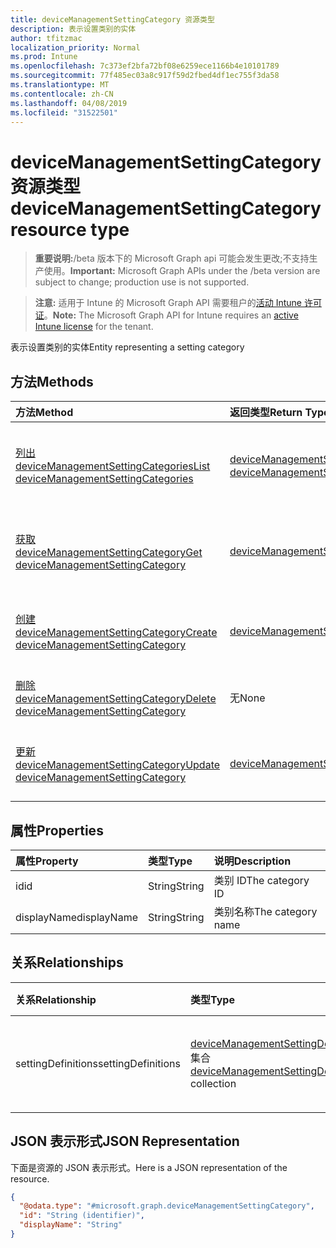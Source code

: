 ```yaml
---
title: deviceManagementSettingCategory 资源类型
description: 表示设置类别的实体
author: tfitzmac
localization_priority: Normal
ms.prod: Intune
ms.openlocfilehash: 7c373ef2bfa72bf08e6259ece1166b4e10101789
ms.sourcegitcommit: 77f485ec03a8c917f59d2fbed4df1ec755f3da58
ms.translationtype: MT
ms.contentlocale: zh-CN
ms.lasthandoff: 04/08/2019
ms.locfileid: "31522501"
---
```

# <a name="devicemanagementsettingcategory-resource-type"></a><span data-ttu-id="9128a-103">deviceManagementSettingCategory 资源类型</span><span class="sxs-lookup"><span data-stu-id="9128a-103">deviceManagementSettingCategory resource type</span></span>

> <span data-ttu-id="9128a-104">**重要说明:**/beta 版本下的 Microsoft Graph api 可能会发生更改;不支持生产使用。</span><span class="sxs-lookup"><span data-stu-id="9128a-104">**Important:** Microsoft Graph APIs under the /beta version are subject to change; production use is not supported.</span></span>

> <span data-ttu-id="9128a-105">**注意:** 适用于 Intune 的 Microsoft Graph API 需要租户的[活动 Intune 许可证](https://go.microsoft.com/fwlink/?linkid=839381)。</span><span class="sxs-lookup"><span data-stu-id="9128a-105">**Note:** The Microsoft Graph API for Intune requires an [active Intune license](https://go.microsoft.com/fwlink/?linkid=839381) for the tenant.</span></span>

<span data-ttu-id="9128a-106">表示设置类别的实体</span><span class="sxs-lookup"><span data-stu-id="9128a-106">Entity representing a setting category</span></span>

## <a name="methods"></a><span data-ttu-id="9128a-107">方法</span><span class="sxs-lookup"><span data-stu-id="9128a-107">Methods</span></span>
|<span data-ttu-id="9128a-108">方法</span><span class="sxs-lookup"><span data-stu-id="9128a-108">Method</span></span>|<span data-ttu-id="9128a-109">返回类型</span><span class="sxs-lookup"><span data-stu-id="9128a-109">Return Type</span></span>|<span data-ttu-id="9128a-110">说明</span><span class="sxs-lookup"><span data-stu-id="9128a-110">Description</span></span>|
|:---|:---|:---|
|[<span data-ttu-id="9128a-111">列出 deviceManagementSettingCategories</span><span class="sxs-lookup"><span data-stu-id="9128a-111">List deviceManagementSettingCategories</span></span>](../api/intune-deviceintent-devicemanagementsettingcategory-list.md)|<span data-ttu-id="9128a-112">[deviceManagementSettingCategory](../resources/intune-deviceintent-devicemanagementsettingcategory.md)集合</span><span class="sxs-lookup"><span data-stu-id="9128a-112">[deviceManagementSettingCategory](../resources/intune-deviceintent-devicemanagementsettingcategory.md) collection</span></span>|<span data-ttu-id="9128a-113">列出[deviceManagementSettingCategory](../resources/intune-deviceintent-devicemanagementsettingcategory.md)对象的属性和关系。</span><span class="sxs-lookup"><span data-stu-id="9128a-113">List properties and relationships of the [deviceManagementSettingCategory](../resources/intune-deviceintent-devicemanagementsettingcategory.md) objects.</span></span>|
|[<span data-ttu-id="9128a-114">获取 deviceManagementSettingCategory</span><span class="sxs-lookup"><span data-stu-id="9128a-114">Get deviceManagementSettingCategory</span></span>](../api/intune-deviceintent-devicemanagementsettingcategory-get.md)|[<span data-ttu-id="9128a-115">deviceManagementSettingCategory</span><span class="sxs-lookup"><span data-stu-id="9128a-115">deviceManagementSettingCategory</span></span>](../resources/intune-deviceintent-devicemanagementsettingcategory.md)|<span data-ttu-id="9128a-116">读取[deviceManagementSettingCategory](../resources/intune-deviceintent-devicemanagementsettingcategory.md)对象的属性和关系。</span><span class="sxs-lookup"><span data-stu-id="9128a-116">Read properties and relationships of the [deviceManagementSettingCategory](../resources/intune-deviceintent-devicemanagementsettingcategory.md) object.</span></span>|
|[<span data-ttu-id="9128a-117">创建 deviceManagementSettingCategory</span><span class="sxs-lookup"><span data-stu-id="9128a-117">Create deviceManagementSettingCategory</span></span>](../api/intune-deviceintent-devicemanagementsettingcategory-create.md)|[<span data-ttu-id="9128a-118">deviceManagementSettingCategory</span><span class="sxs-lookup"><span data-stu-id="9128a-118">deviceManagementSettingCategory</span></span>](../resources/intune-deviceintent-devicemanagementsettingcategory.md)|<span data-ttu-id="9128a-119">创建新的[deviceManagementSettingCategory](../resources/intune-deviceintent-devicemanagementsettingcategory.md)对象。</span><span class="sxs-lookup"><span data-stu-id="9128a-119">Create a new [deviceManagementSettingCategory](../resources/intune-deviceintent-devicemanagementsettingcategory.md) object.</span></span>|
|[<span data-ttu-id="9128a-120">删除 deviceManagementSettingCategory</span><span class="sxs-lookup"><span data-stu-id="9128a-120">Delete deviceManagementSettingCategory</span></span>](../api/intune-deviceintent-devicemanagementsettingcategory-delete.md)|<span data-ttu-id="9128a-121">无</span><span class="sxs-lookup"><span data-stu-id="9128a-121">None</span></span>|<span data-ttu-id="9128a-122">删除[deviceManagementSettingCategory](../resources/intune-deviceintent-devicemanagementsettingcategory.md)。</span><span class="sxs-lookup"><span data-stu-id="9128a-122">Deletes a [deviceManagementSettingCategory](../resources/intune-deviceintent-devicemanagementsettingcategory.md).</span></span>|
|[<span data-ttu-id="9128a-123">更新 deviceManagementSettingCategory</span><span class="sxs-lookup"><span data-stu-id="9128a-123">Update deviceManagementSettingCategory</span></span>](../api/intune-deviceintent-devicemanagementsettingcategory-update.md)|[<span data-ttu-id="9128a-124">deviceManagementSettingCategory</span><span class="sxs-lookup"><span data-stu-id="9128a-124">deviceManagementSettingCategory</span></span>](../resources/intune-deviceintent-devicemanagementsettingcategory.md)|<span data-ttu-id="9128a-125">更新[deviceManagementSettingCategory](../resources/intune-deviceintent-devicemanagementsettingcategory.md)对象的属性。</span><span class="sxs-lookup"><span data-stu-id="9128a-125">Update the properties of a [deviceManagementSettingCategory](../resources/intune-deviceintent-devicemanagementsettingcategory.md) object.</span></span>|

## <a name="properties"></a><span data-ttu-id="9128a-126">属性</span><span class="sxs-lookup"><span data-stu-id="9128a-126">Properties</span></span>
|<span data-ttu-id="9128a-127">属性</span><span class="sxs-lookup"><span data-stu-id="9128a-127">Property</span></span>|<span data-ttu-id="9128a-128">类型</span><span class="sxs-lookup"><span data-stu-id="9128a-128">Type</span></span>|<span data-ttu-id="9128a-129">说明</span><span class="sxs-lookup"><span data-stu-id="9128a-129">Description</span></span>|
|:---|:---|:---|
|<span data-ttu-id="9128a-130">id</span><span class="sxs-lookup"><span data-stu-id="9128a-130">id</span></span>|<span data-ttu-id="9128a-131">String</span><span class="sxs-lookup"><span data-stu-id="9128a-131">String</span></span>|<span data-ttu-id="9128a-132">类别 ID</span><span class="sxs-lookup"><span data-stu-id="9128a-132">The category ID</span></span>|
|<span data-ttu-id="9128a-133">displayName</span><span class="sxs-lookup"><span data-stu-id="9128a-133">displayName</span></span>|<span data-ttu-id="9128a-134">String</span><span class="sxs-lookup"><span data-stu-id="9128a-134">String</span></span>|<span data-ttu-id="9128a-135">类别名称</span><span class="sxs-lookup"><span data-stu-id="9128a-135">The category name</span></span>|

## <a name="relationships"></a><span data-ttu-id="9128a-136">关系</span><span class="sxs-lookup"><span data-stu-id="9128a-136">Relationships</span></span>
|<span data-ttu-id="9128a-137">关系</span><span class="sxs-lookup"><span data-stu-id="9128a-137">Relationship</span></span>|<span data-ttu-id="9128a-138">类型</span><span class="sxs-lookup"><span data-stu-id="9128a-138">Type</span></span>|<span data-ttu-id="9128a-139">说明</span><span class="sxs-lookup"><span data-stu-id="9128a-139">Description</span></span>|
|:---|:---|:---|
|<span data-ttu-id="9128a-140">settingDefinitions</span><span class="sxs-lookup"><span data-stu-id="9128a-140">settingDefinitions</span></span>|<span data-ttu-id="9128a-141">[deviceManagementSettingDefinition](../resources/intune-deviceintent-devicemanagementsettingdefinition.md)集合</span><span class="sxs-lookup"><span data-stu-id="9128a-141">[deviceManagementSettingDefinition](../resources/intune-deviceintent-devicemanagementsettingdefinition.md) collection</span></span>|<span data-ttu-id="9128a-142">此类别包含的设置定义</span><span class="sxs-lookup"><span data-stu-id="9128a-142">The setting definitions this category contains</span></span>|

## <a name="json-representation"></a><span data-ttu-id="9128a-143">JSON 表示形式</span><span class="sxs-lookup"><span data-stu-id="9128a-143">JSON Representation</span></span>
<span data-ttu-id="9128a-144">下面是资源的 JSON 表示形式。</span><span class="sxs-lookup"><span data-stu-id="9128a-144">Here is a JSON representation of the resource.</span></span>
<!-- {
  "blockType": "resource",
  "keyProperty": "id",
  "@odata.type": "microsoft.graph.deviceManagementSettingCategory"
}
-->
``` json
{
  "@odata.type": "#microsoft.graph.deviceManagementSettingCategory",
  "id": "String (identifier)",
  "displayName": "String"
}
```







